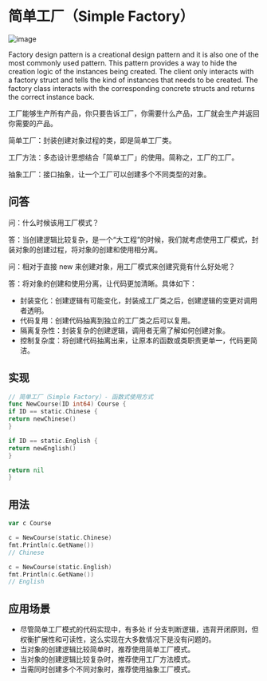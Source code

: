 # 简单工厂（Simple Factory）

![image](https://user-images.githubusercontent.com/65383410/165209904-eb648b80-f577-4603-9452-e7573619a8d8.png)

Factory design pattern is a creational design pattern and it is also one of the most commonly used pattern. This pattern
provides a way to hide the creation logic of the instances being created. The client only interacts with a factory
struct and tells the kind of instances that needs to be created. The factory class interacts with the corresponding
concrete structs and returns the correct instance back.

工厂能够生产所有产品，你只要告诉工厂，你需要什么产品，工厂就会生产并返回你需要的产品。

简单工厂：封装创建对象过程的类，即是简单工厂类。

工厂方法：多态设计思想结合「简单工厂」的使用。简称之，工厂的工厂。

抽象工厂：接口抽象，让一个工厂可以创建多个不同类型的对象。

## 问答

问：什么时候该用工厂模式？

答：当创建逻辑比较复杂，是一个“大工程”的时候，我们就考虑使用工厂模式，封装对象的创建过程，将对象的创建和使用相分离。

问：相对于直接 new 来创建对象，用工厂模式来创建究竟有什么好处呢？

答：将对象的创建和使用分离，让代码更加清晰。具体如下：

- 封装变化：创建逻辑有可能变化，封装成工厂类之后，创建逻辑的变更对调用者透明。
- 代码复用：创建代码抽离到独立的工厂类之后可以复用。
- 隔离复杂性：封装复杂的创建逻辑，调用者无需了解如何创建对象。
- 控制复杂度：将创建代码抽离出来，让原本的函数或类职责更单一，代码更简洁。

## 实现

```go
// 简单工厂（Simple Factory）- 函数式使用方式
func NewCourse(ID int64) Course {
if ID == static.Chinese {
return newChinese()
}

if ID == static.English {
return newEnglish()
}

return nil
}
```

## 用法

```go
var c Course

c = NewCourse(static.Chinese)
fmt.Println(c.GetName())
// Chinese

c = NewCourse(static.English)
fmt.Println(c.GetName())
// English
```

## 应用场景

- 尽管简单工厂模式的代码实现中，有多处 if 分支判断逻辑，违背开闭原则，但权衡扩展性和可读性，这么实现在大多数情况下是没有问题的。
- 当对象的创建逻辑比较简单时，推荐使用简单工厂模式。
- 当对象的创建逻辑比较复杂时，推荐使用工厂方法模式。
- 当需同时创建多个不同对象时，推荐使用抽象工厂模式。


